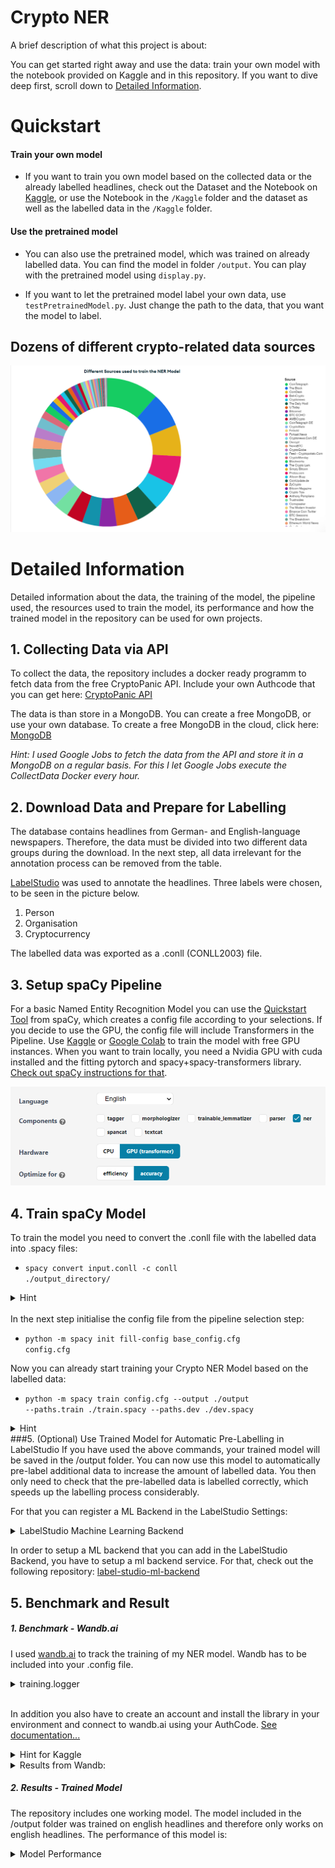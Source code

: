 
# Crypto NER

A brief description of what this project is about:

You can get started right away and use the data: train your own model with the notebook provided on Kaggle and in this repository. If you want to dive deep first, scroll down to [Detailed Information](#detailed-information).

# Quickstart
#### Train your own model 
- If you want to train you own model based on the collected data or the already labelled headlines, check out the Dataset and the Notebook on [Kaggle](https://www.kaggle.com/datasets/kaballa/cryptoner-ml-model), or use the Notebook in the <code>/Kaggle</code> folder and the dataset as well as the labelled data in the <code>/Kaggle</code> folder.

#### Use the pretrained model 

- You can also use the pretrained model, which was trained on already labelled data. You can find the model in folder <code>/output</code>. You can play with the pretrained model using <code>display.py</code>.
  
- If you want to let the pretrained model label your own data, use <code>testPretrainedModel.py</code>. Just change the path to the data, that you want the model to label. 



## Dozens of different crypto-related data sources
![App Screenshot](Readme/sources_fig.png)




# Detailed Information
Detailed information about the data, the training of the model, the pipeline used, the resources used to train the model, its performance and how the trained model in the repository can be used for own projects.

## 1. Collecting Data via API 
To collect the data, the repository includes a docker ready programm to fetch data from the free CryptoPanic API. Include your own Authcode that you can get here: [CryptoPanic API](https://cryptopanic.com/developers/api/keys/)

The data is than store in a MongoDB. You can create a free MongoDB, or use your own database. To create a free MongoDB in the cloud, click here: [MongoDB](https://www.mongodb.com/)

*Hint: I used Google Jobs to fetch the data from the API and store it in a MongoDB on a regular basis. For this I let Google Jobs execute the CollectData Docker every hour.*


## 2. Download Data and Prepare for Labelling
The database contains headlines from German- and English-language newspapers. Therefore, the data must be divided into two different data groups during the download. In the next step, all data irrelevant for the annotation process can be removed from the table.

[LabelStudio](https://labelstud.io/) was used to annotate the headlines. Three labels were chosen, to be seen in the picture below.
1. Person
2. Organisation
3. Cryptocurrency

The labelled data was exported as a .conll (CONLL2003) file. 

## 3. Setup spaCy Pipeline
For a basic Named Entity Recognition Model you can use the [Quickstart Tool](https://spacy.io/usage/training#quickstart) from spaCy, which creates a config file according to your selections. If you decide to use the GPU, the config file will include Transformers in the Pipeline. Use [Kaggle](https://www.kaggle.com/) or [Google Colab](https://colab.research.google.com/) to train the model with free GPU instances. When you want to train locally, you need a Nvidia GPU with cuda installed and the fitting pytorch and spacy+spacy-transformers library. [Check out spaCy instructions for that](https://spacy.io/usage).


![spaCy Quickstart Pipeline](Readme/spaCy_pipeline_quickstart.png)

## 4. Train spaCy Model
To train the model you need to convert the .conll file with the labelled data into .spacy files:
- <code>spacy convert input.conll -c conll ./output_directory/</code>
<details><summary>Hint</summary>
In my setup it was necessary to edit the headline of the .conll file from LabelStuduio in orderto convert it to .spacy via the spaCy CLI.
- Add a O to the existing Headline in the .conll file 
-DOCSTART- -X- O 
to 
-DOCSTART- -X- O O
</details>
</br>
In the next step initialise the config file from the pipeline selection step:


- <code>python -m spacy init fill-config base_config.cfg config.cfg</code>

Now you can already start training your Crypto NER Model based on the labelled data:
- <code>python -m spacy train config.cfg --output ./output --paths.train ./train.spacy --paths.dev ./dev.spacy</code>

<details><summary>Hint</summary>
- If you have selected the GPU in the pipeline selection process, add <code>--gpu-id 0</code> to the end of the command above.
<br></br>
- If you are training your model on Google Colab or Kaggle, make sure the GPUs are activated. 
</details>  
###5. (Optional) Use Trained Model for Automatic Pre-Labelling in LabelStudio
If you have used the above commands, your trained model will be saved in the /output folder. 
You can now use this model to automatically pre-label additional data to increase the amount of labelled data. You then only need to check that the pre-labelled data is labelled correctly, which speeds up the labelling process considerably.

For that you can register a ML Backend in the LabelStudio Settings:
<details><summary>LabelStudio Machine Learning Backend</summary>

![ML](Readme/mlBackend_LabelStudio.png)
</details>

In order to setup a ML backend that you can add in the LabelStudio Backend, you have to setup a ml backend service. For that, check out the following repository: [label-studio-ml-backend](https://github.com/heartexlabs/label-studio-ml-backend)



## 5. Benchmark and Result

##### 1. Benchmark - Wandb.ai
I used [wandb.ai](https://wandb.ai/) to track the training of my NER model. Wandb has to be included into your .config file. 
<details><summary>training.logger</summary>
<code>
[training.logger]

#@loggers = "spacy.ConsoleLogger.v1"
#progress_bar = false
@loggers = "spacy.WandbLogger.v3"
project_name = "crypto-ner-ml-monitor"
remove_config_values = ["paths.train", "paths.dev", "corpora.train.path","corpora.dev.path"]
log_dataset_dir = "/kaggle/working/corpus"
model_log_interval = 1000</code>
</details>
<br></>

In addition you also have to create an account and install the library in your environment and connect to wandb.ai using your AuthCode. 
[See documentation...](https://docs.wandb.ai/quickstart)

<details><summary>Hint for Kaggle</summary>
In Kaggle it is not possible to enter the Authcode for wandb.ai into the CLI. You can use the Secrets Add-on and insert the keylike this:

<code>from kaggle_secrets import UserSecretsClient
import wandb
user_secrets = UserSecretsClient()
wandb_api = user_secrets.get_secret("CryptoNer") 
wandb.login(key=wandb_api)</code>
</details>

<details><summary>Results from Wandb:</summary>

## Precision
![Precision](Readme/f_score.svg)

## F-Score
![F-Score](Readme/precision.svg)

## Recall
![Recall](Readme/recall.svg)

</details>



##### 2. Results - Trained Model
The repository includes one working model. The model included in the /output folder was trained on english headlines and therefore only works on english headlines. The performance of this model is:
<details> <summary>Model Performance</summary>
<code>
"performance":{
    "ents_f":0.8244897959,
    "ents_p":0.8416666667,
    "ents_r":0.808,
    "ents_per_type":{
      "ORG":{
        "p":0.6666666667,
        "r":0.4375,
        "f":0.5283018868
      },
      "Cryptocurrency":{
        "p":0.8863636364,
        "r":0.9512195122,
        "f":0.9176470588
      },
      "PER":{
        "p":0.8181818182,
        "r":0.8181818182,
        "f":0.8181818182
      }
    },
    "transformer_loss":7.2778955509,
    "ner_loss":13.2785245254
  }
  </code> </details>
